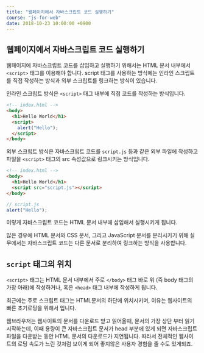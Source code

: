 ```yaml
---
title: "웹페이지에서 자바스크립트 코드 실행하기"
course: "js-for-web"
date: 2018-10-23 10:00:00 +0900
---
```




## 웹페이지에서 자바스크립트 코드 실행하기

웹페이지에 자바스크립트 코드를 삽입하고 실행하기 위해서는 HTML 문서 내부에서  `<script>` 태그를 이용해야 합니다. script 태그를 사용하는 방식에는 인라인 스크립트 를 직접 작성하는 방식과 외부 스크립트를 링크하는 방식이 있습니다.

인라인 스크립트 방식은 `<script>` 태그 내부에 직접 코드를 작성하는 방식입니다.

```html
<!-- index.html -->
<body>
  <h1>Hello World</h1>
  <script>
    alert("Hello");
  </script>
</body>
```



외부 스크립트 방식은 자바스크립트 코드를 `script.js` 등과 같은 외부 파일에 작성하고 파일을 `<script>` 태그의 src 속성값으로 링크시키는 방식입니다.

```html
<!-- index.html -->
<body>
  <h1>Hello World</h1>
  <script src="script.js"></script>
</body>
```

```js
// script.js
alert("Hello");
```

이렇게 자바스크립트 코드는 HTML 문서 내부에 삽입해서 실행시키게 됩니다. 

많은 경우에 HTML 문서와 CSS 문서, 그리고 JavaScript 문서를 분리시키기 위해 실무에서는 자바스크립트 코드는 다른 문서로 분리하여 링크하는 방식을 사용합니다.



## `script` 태그의 위치

`<script>` 태그는 HTML 문서 내부에서 주로 `</body>` 태그 바로 위 (즉 body 태그의 가장 아래)에 작성하거나, 혹은 `<head>` 태그 내부에 작성하게 됩니다.

최근에는 주로 스크립트 태그는 HTML문서의 하단에 위치시키며, 이유는 웹사이트의 빠른 초기로딩을 위해서 입니다. 

웹브라우저는 웹사이트의 문서를 다운로드 받고 읽어올때, 문서의 가장 상단 부터 읽기 시작하는데, 이때 용량이 큰 자바스크립트 문서가 head 부분에 있게 되면 자바스크립트 파일을 다운받는 동안 HTML 문서의 다운로드가 지연됩니다. 따라서 전체적인 웹사이트의 로딩 속도가 느린 것처럼 보이게 되어 좋지않은 사용자 경험을 줄 수도 있게되죠. 


